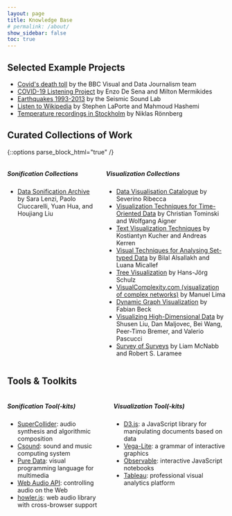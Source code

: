 ```yaml
---
layout: page
title: Knowledge Base
# permalink: /about/
show_sidebar: false
toc: true
---
```


## Selected Example Projects

* [Covid's death toll](https://www.bbc.co.uk/news/resources/idt-7464500a-6368-4029-aa41-ab94e0ee09fb) by the BBC Visual and Data Journalism team
* [COVID-19 Listening Project](https://enzodesena.github.io/covid-listening-project/) by Enzo De Sena and Milton Mermikides
* [Earthquakes 1993-2013](https://vimeo.com/153653264) by the Seismic Sound Lab
* [Listen to Wikipedia](http://listen.hatnote.com/) by Stephen LaPorte and Mahmoud Hashemi
* [Temperature recordings in Stockholm](https://weber.itn.liu.se/~nikro27/sounddesign/#example) by Niklas Rönnberg

## Curated Collections of Work

{::options parse_block_html="true" /}
<div class="columns is-variable is-8">
<div class="column">

##### Sonification Collections

* [Data Sonification Archive](https://sonification.design/) by Sara Lenzi, Paolo Ciuccarelli, Yuan Hua, and Houjiang Liu

</div>
<!-- <div class="column">
?
</div> -->
<div class="column">

##### Visualization Collections

* [Data Visualisation Catalogue](https://datavizcatalogue.com/) by Severino Ribecca
* [Visualization Techniques for Time-Oriented Data](https://vcg.informatik.uni-rostock.de/~ct/timeviz/timeviz.html) by Christian Tominski and Wolfgang Aigner
* [Text Visualization Techniques](https://textvis.lnu.se/) by Kostiantyn Kucher and Andreas Kerren
* [Visual Techniques for Analysing Set-typed Data](https://gallery.keshif.me/setvis) by Bilal Alsallakh and Luana Micallef
* [Tree Visualization](https://treevis.net/) by Hans-Jörg Schulz
* [VisualComplexity.com (visualization of complex networks)](http://www.visualcomplexity.com/vc/) by Manuel Lima
* [Dynamic Graph Visualization](http://dynamicgraphs.fbeck.com/) by Fabian Beck
* [Visualizing High-Dimensional Data](http://www.sci.utah.edu/~shusenl/highDimSurvey/website/) by Shusen Liu, Dan Maljovec, Bei Wang, Peer-Timo Bremer, and Valerio Pascucci
* [Survey of Surveys](http://sos.swansea.ac.uk/) by Liam McNabb and Robert S. Laramee

</div>
</div>

## Tools & Toolkits

<div class="columns is-variable is-8">
<div class="column">

##### Sonification Tool(-kits)

* [SuperCollider](https://supercollider.github.io/): audio synthesis and algorithmic composition
* [Csound](https://csound.com/): sound and music computing system
* [Pure Data](https://puredata.info/): visual programming language for multimedia
* [Web Audio API](https://developer.mozilla.org/en-US/docs/Web/API/Web_Audio_API): controlling audio on the Web
* [howler.js](https://github.com/goldfire/howler.js): web audio library with cross-browser support

</div>
<!-- <div class="column">
?
</div> -->
<div class="column">

##### Visualization Tool(-kits)

* [D3.js](https://d3js.org/): a JavaScript library for manipulating documents based on data
* [Vega-Lite](https://vega.github.io/vega-lite/): a grammar of interactive graphics
* [Observable](https://observablehq.com/): interactive JavaScript notebooks
* [Tableau](https://www.tableau.com/): professional visual analytics platform

</div>
</div>

<!-- * [](): -->

<!--
<div class="columns is-variable is-8">
<div class="column">
</div>
<div class="column">
</div>
</div>
-->

<!-- <i class="fas fa-video"></i>  -->
